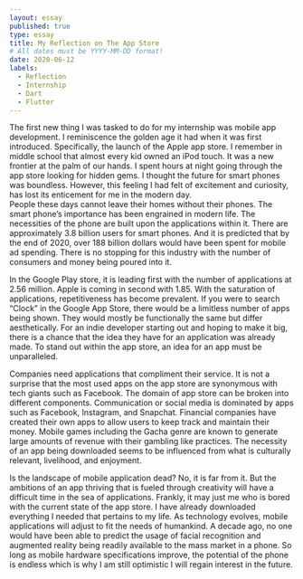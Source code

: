 ```yaml
---
layout: essay
published: true
type: essay
title: My Reflection on The App Store
# All dates must be YYYY-MM-DD format!
date: 2020-06-12
labels:
  - Reflection
  - Internship
  - Dart
  - Flutter
---
```

The first new thing I was tasked to do for my internship was mobile app development. I reminiscence the golden age it had when it was first introduced. Specifically, the launch of the Apple app store. I remember in middle school that almost every kid owned an iPod touch. It was a new frontier at the palm of our hands. I spent hours at night going through the app store looking for hidden gems. I thought the future for smart phones was boundless. However, this feeling I had felt of excitement and curiosity, has lost its enticement for me in the modern day.
<br>
People these days cannot leave their homes without their phones. The smart phone’s importance has been engrained in modern life. The necessities of the phone are built upon the applications within it. There are approximately 3.8 billion users for smart phones. And it is predicted that by the end of 2020, over 188 billion dollars would have been spent for mobile ad spending. There is no stopping for this industry with the number of consumers and money being poured into it.
<br>  

In the Google Play store, it is leading first with the number of applications at 2.56 million. Apple is coming in second with 1.85. With the saturation of applications, repetitiveness has become prevalent. If you were to search “Clock” in the Google App Store, there would be a limitless number of apps being shown. They would mostly be functionally the same but differ aesthetically. For an indie developer starting out and hoping to make it big, there is a chance that the idea they have for an application was already made. To stand out within the app store, an idea for an app must be unparalleled.
<br>

Companies need applications that compliment their service. It is not a surprise that the most used apps on the app store are synonymous with tech giants such as Facebook. The domain of app store can be broken into different components. Communication or social media is dominated by apps such as Facebook, Instagram, and Snapchat. Financial companies have created their own apps to allow users to keep track and maintain their money. Mobile games including the Gacha genre are known to generate large amounts of revenue with their gambling like practices. The necessity of an app being downloaded seems to be influenced from what is culturally relevant, livelihood, and enjoyment.
<br>
  
Is the landscape of mobile application dead? No, it is far from it. But the ambitions of an app thriving that is fueled through creativity will have a difficult time in the sea of applications. Frankly, it may just me who is bored with the current state of the app store. I have already downloaded everything I needed that pertains to my life. As technology evolves, mobile applications will adjust to fit the needs of humankind. A decade ago, no one would have been able to predict the usage of facial recognition and augmented reality being readily available to the mass market in a phone. So long as mobile hardware specifications improve, the potential of the phone is endless which is why I am still optimistic I will regain interest in the future.   
<br>

<!---[a relative link](https://samuelcy.github.io/essays/2020-06-19.html) -->

